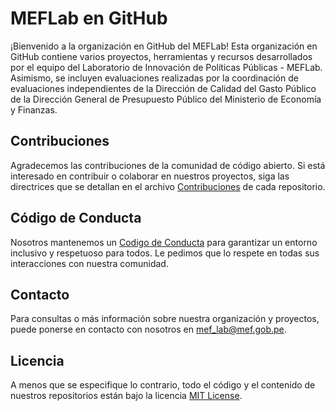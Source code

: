 # MEFLab en GitHub

¡Bienvenido a la organización en GitHub del MEFLab! Esta organización en GitHub contiene varios proyectos, herramientas y recursos desarrollados por el equipo del Laboratorio de Innovación de Políticas Públicas - MEFLab. Asimismo, se incluyen evaluaciones realizadas por la coordinación de evaluaciones independientes de la Dirección de Calidad del Gasto Público de la Dirección General de Presupuesto Público del Ministerio de Economía y Finanzas.

## Contribuciones

Agradecemos las contribuciones de la comunidad de código abierto. Si está interesado en contribuir o colaborar en nuestros proyectos, siga las directrices que se detallan en el archivo  [Contribuciones](CONTRIBUTING.md) de cada repositorio.

## Código de Conducta

Nosotros mantenemos un [Codigo de Conducta](CODE-OF-CONDUCT.md) para garantizar un entorno inclusivo y respetuoso para todos. Le pedimos que lo respete en todas sus interacciones con nuestra comunidad.

<!--  ## Discusiones

Son bienvenidad las [discusiones](https://github.com/orgs/mef-lab/discussions) relacionados con los datos, la economía del desarrollo y otros temas relevantes. No dude en iniciar debates, plantear preguntas o compartir puntos de vista a través de los siguientes canales:

- [📣 Anuncios](https://github.com/orgs/mef-lab/discussions/categories/announcements): Mantente al tanto de los últimos anuncios
- [💬 General](https://github.com/orgs/mef-lab/discussions/categories/general): Comparte sobre cualquier tema aquí
- [💡 Ideas](https://github.com/orgs/mef-lab/discussions/categories/ideas): Comparte ideas para mejoras y nuevos proyectos
- [🙏 Q&A](https://github.com/orgs/mef-lab/discussions/categories/q-a): Pide ayuda a la comunidad
-->
## Contacto

Para consultas o más información sobre nuestra organización y proyectos, puede ponerse en contacto con nosotros en [mef_lab@mef.gob.pe](mailto:mef_lab@mef.gob.pe).

## Licencia

A menos que se especifique lo contrario, todo el código y el contenido de nuestros repositorios están bajo la licencia [MIT License](https://github.com/mef-lab/.github/blob/main/LICENSE). 
